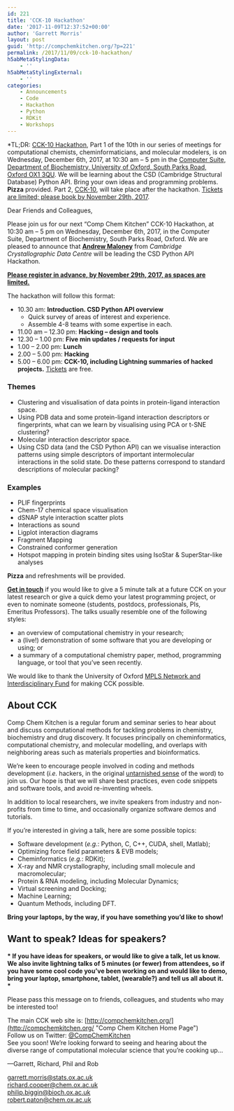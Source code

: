 ```yaml
---
id: 221
title: 'CCK-10 Hackathon'
date: '2017-11-09T12:37:52+00:00'
author: 'Garrett Morris'
layout: post
guid: 'http://compchemkitchen.org/?p=221'
permalink: /2017/11/09/cck-10-hackathon/
h5abMetaStylingData:
    - ''
h5abMetaStylingExternal:
    - ''
categories:
    - Announcements
    - Code
    - Hackathon
    - Python
    - RDKit
    - Workshops
---
```


*TL;DR: [CCK-10 Hackathon](https://www.eventbrite.com/e/comp-chem-kitchen-cck-10-hackathon-tickets-39690214500), Part 1 of the 10th in our series of meetings for computational chemists, cheminformaticians, and molecular modelers, is on Wednesday, December 6th, 2017, at 10:30 am – 5 pm in the [Computer Suite, Department of Biochemistry, University of Oxford, South Parks Road, Oxford OX1 3QU](http://www.bioch.ox.ac.uk/contact/maps). We will be learning about the CSD (Cambridge Structural Database) Python API. Bring your own ideas and programming problems. **Pizza** provided. Part 2, [CCK-10](https://www.eventbrite.com/e/comp-chem-kitchen-cck-10-tickets-39689819318), will take place after the hackathon. [Tickets are limited; please book by November 29th, 2017](https://www.eventbrite.com/e/comp-chem-kitchen-cck-10-hackathon-tickets-39690214500).

Dear Friends and Colleagues,

Please join us for our next “Comp Chem Kitchen” CCK-10 Hackathon, at 10:30 am – 5 pm on Wednesday, December 6th, 2017, in the Computer Suite, Department of Biochemistry, South Parks Road, Oxford. We are pleased to announce that [**Andrew Maloney**](https://www.ccdc.cam.ac.uk/researchandconsultancy/ccdcresearch/ccdcresearchers/?id=d215312f-9564-49d2-b47c-a4bba9324f2f) from *Cambridge Crystallographic Data Centre* will be leading the CSD Python API Hackathon.

<span style="text-decoration: underline;">**Please register in advance, by November 29th, 2017, as spaces are limited.**</span>

The hackathon will follow this format:

- 10.30 am: **Introduction. CSD Python API overview**
    - Quick survey of areas of interest and experience.
    - Assemble 4-8 teams with some expertise in each.
- 11.00 am – 12.30 pm: **Hacking – design and tools**
- 12.30 – 1.00 pm: **Five min updates / requests for input**
- 1.00 – 2.00 pm: **Lunch**
- 2.00 – 5.00 pm: **Hacking**
- 5.00 – 6.00 pm: **CCK-10, including Lightning summaries of hacked projects.** [Tickets](https://www.eventbrite.com/e/comp-chem-kitchen-cck-10-tickets-39689819318) are free.

### **Themes**

- Clustering and visualisation of data points in protein-ligand interaction space.
- Using PDB data and some protein-ligand interaction descriptors or fingerprints, what can we learn by visualising using PCA or t-SNE clustering?
- Molecular interaction descriptor space.
- Using CSD data (and the CSD Python API) can we visualise interaction patterns using simple descriptors of important intermolecular interactions in the solid state. Do these patterns correspond to standard descriptions of molecular packing?

### **Examples**

- PLIF fingerprints
- Chem-17 chemical space visualisation
- dSNAP style interaction scatter plots
- Interactions as sound
- Ligplot interaction diagrams
- Fragment Mapping
- Constrained conformer generation
- Hotspot mapping in protein binding sites using IsoStar &amp; SuperStar-like analyses

**Pizza** and refreshments will be provided.

**[Get in touch](mailto:garrett.morris@stats.ox.ac.uk)** if you would like to give a 5 minute talk at a future CCK on your latest research or give a quick demo your latest programming project, or even to nominate someone (students, postdocs, professionals, PIs, Emeritus Professors). The talks usually resemble one of the following styles:

- an overview of computational chemistry in your research;
- a (live!) demonstration of some software that you are developing or using; or
- a summary of a computational chemistry paper, method, programming language, or tool that you’ve seen recently.

We would like to thank the University of Oxford [MPLS Network and Interdisciplinary Fund](https://www.mpls.ox.ac.uk/news/nif) for making CCK possible.

## About CCK

Comp Chem Kitchen is a regular forum and seminar series to hear about and discuss computational methods for tackling problems in chemistry, biochemistry and drug discovery. It focuses principally on cheminformatics, computational chemistry, and molecular modelling, and overlaps with neighboring areas such as materials properties and bioinformatics.

We’re keen to encourage people involved in coding and methods development (*i.e.* hackers, in the original [untarnished sense](http://radar.oreilly.com/2010/06/hackers-at-25.html) of the word) to join us. Our hope is that we will share best practices, even code snippets and software tools, and avoid re-inventing wheels.

In addition to local researchers, we invite speakers from industry and non-profits from time to time, and occasionally organize software demos and tutorials.

If you’re interested in giving a talk, here are some possible topics:

- Software development (*e.g.*: Python, C, C++, CUDA, shell, Matlab);
- Optimizing force field parameters &amp; EVB models;
- Cheminformatics (*e.g.*: RDKit);
- X-ray and NMR crystallography, including small molecule and macromolecular;
- Protein &amp; RNA modeling, including Molecular Dynamics;
- Virtual screening and Docking;
- Machine Learning;
- Quantum Methods, including DFT.

**Bring your laptops, by the way, if you have something you’d like to show!**

##  

## **Want to speak? Ideas for speakers?**

**\* If you have ideas for speakers, or would like to give a talk, let us know. We also invite lightning talks of 5 minutes (or fewer) from attendees, so if you have some cool code you’ve been working on and would like to demo, bring your laptop, smartphone, tablet, (wearable?) and tell us all about it. \***

Please pass this message on to friends, colleagues, and students who may be interested too!

The main CCK web site is: [http://compchemkitchen.org/](http://compchemkitchen.org/ "Comp Chem Kitchen Home Page")  
Follow us on Twitter: [@CompChemKitchen](https://mobile.twitter.com/CompChemKitchen "@CompChemKitchen")  
See you soon! We’re looking forward to seeing and hearing about the diverse range of computational molecular science that you’re cooking up…

—Garrett, Richard, Phil and Rob

<garrett.morris@stats.ox.ac.uk>  
<richard.cooper@chem.ox.ac.uk>  
[<span class="lG">philip</span>.<span class="lG">biggin</span>@bioch.ox.ac.uk](mailto:philip.biggin@bioch.ox.ac.uk)  
<robert.paton@chem.ox.ac.uk>